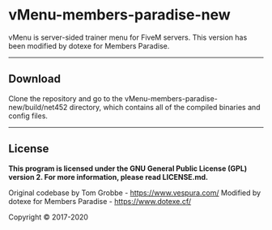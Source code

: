 # vMenu-members-paradise-new
vMenu is server-sided trainer menu for FiveM servers. This version has been modified by dotexe for Members Paradise.

--------

## Download

Clone the repository and go to the vMenu-members-paradise-new/build/net452 directory, which contains all of the compiled binaries and config files.

--------

## License
**This program is licensed under the GNU General Public License (GPL) version 2. For more information, please read LICENSE.md.**

Original codebase by Tom Grobbe - https://www.vespura.com/
Modified by dotexe for Members Paradise - https://www.dotexe.cf/

Copyright © 2017-2020
